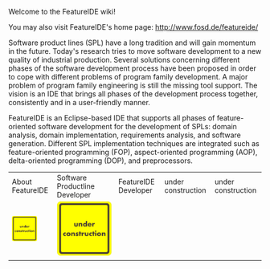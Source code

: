 Welcome to the FeatureIDE wiki!

You may also visit FeatureIDE's home page: http://www.fosd.de/featureide/

Software product lines (SPL) have a long tradition and will gain momentum in the future. Today's research tries to move software development to a new quality of industrial production. Several solutions concerning different phases of the software development process have been proposed in order to cope with different problems of program family development. A major problem of program family engineering is still the missing tool support. The vision is an IDE that brings all phases of the development process together, consistently and in a user-friendly manner.

FeatureIDE is an Eclipse-based IDE that supports all phases of feature-oriented software development for the development of SPLs: domain analysis, domain implementation, requirements analysis, and software generation. Different SPL implementation techniques are integrated such as feature-oriented programming (FOP), aspect-oriented programming (AOP), delta-oriented programming (DOP), and preprocessors.


<table>
	<tr>
		<td>About FeatureIDE</td>
		<td>Software Productline Developer</td>
		<td>FeatureIDE Developer</td>
		<td>under construction</td>
		<td>under construction</td>
	</tr>
	<tr>
		<td><img align="center" height="50" width="50" alt="under_construction" src="/Assets/Home/under_construction.png"></td>
		<td><img align="center" alt="under_construction" src="/Assets/Home/under_construction.png"></td>
		<td></td>
		<td></td>
		<td></td>
	</tr>
	<tr>
		<td></td>
		<td></td>
		<td></td>
		<td></td>
		<td></td>
	</tr>
</table>